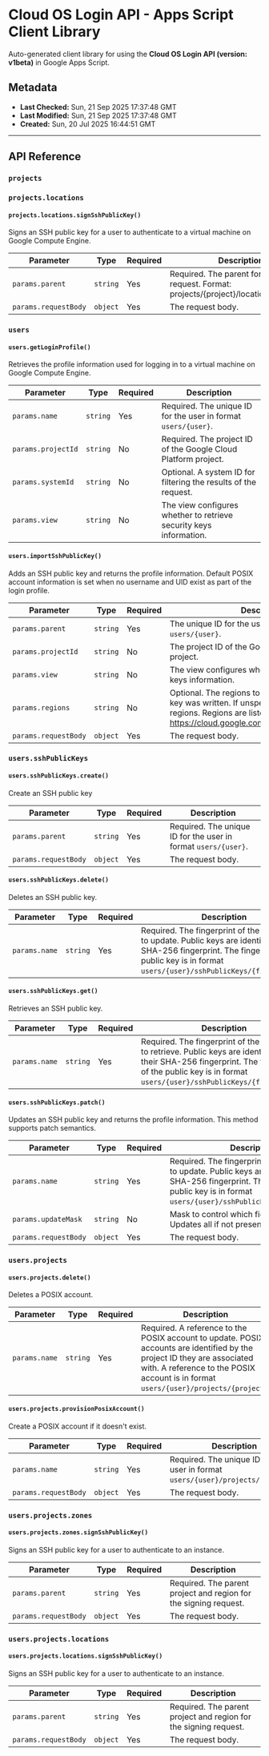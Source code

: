 # Cloud OS Login API - Apps Script Client Library

Auto-generated client library for using the **Cloud OS Login API (version: v1beta)** in Google Apps Script.

## Metadata

- **Last Checked:** Sun, 21 Sep 2025 17:37:48 GMT
- **Last Modified:** Sun, 21 Sep 2025 17:37:48 GMT
- **Created:** Sun, 20 Jul 2025 16:44:51 GMT



---

## API Reference

### `projects`

### `projects.locations`

#### `projects.locations.signSshPublicKey()`

Signs an SSH public key for a user to authenticate to a virtual machine on Google Compute Engine.

| Parameter | Type | Required | Description |
|---|---|---|---|
| `params.parent` | `string` | Yes | Required. The parent for the signing request. Format: projects/{project}/locations/{location} |
| `params.requestBody` | `object` | Yes | The request body. |

### `users`

#### `users.getLoginProfile()`

Retrieves the profile information used for logging in to a virtual machine on Google Compute Engine.

| Parameter | Type | Required | Description |
|---|---|---|---|
| `params.name` | `string` | Yes | Required. The unique ID for the user in format `users/{user}`. |
| `params.projectId` | `string` | No | Required. The project ID of the Google Cloud Platform project. |
| `params.systemId` | `string` | No | Optional. A system ID for filtering the results of the request. |
| `params.view` | `string` | No | The view configures whether to retrieve security keys information. |

#### `users.importSshPublicKey()`

Adds an SSH public key and returns the profile information. Default POSIX account information is set when no username and UID exist as part of the login profile.

| Parameter | Type | Required | Description |
|---|---|---|---|
| `params.parent` | `string` | Yes | The unique ID for the user in format `users/{user}`. |
| `params.projectId` | `string` | No | The project ID of the Google Cloud Platform project. |
| `params.view` | `string` | No | The view configures whether to retrieve security keys information. |
| `params.regions` | `string` | No | Optional. The regions to which to assert that the key was written. If unspecified, defaults to all regions. Regions are listed at https://cloud.google.com/about/locations#region. |
| `params.requestBody` | `object` | Yes | The request body. |

### `users.sshPublicKeys`

#### `users.sshPublicKeys.create()`

Create an SSH public key

| Parameter | Type | Required | Description |
|---|---|---|---|
| `params.parent` | `string` | Yes | Required. The unique ID for the user in format `users/{user}`. |
| `params.requestBody` | `object` | Yes | The request body. |

#### `users.sshPublicKeys.delete()`

Deletes an SSH public key.

| Parameter | Type | Required | Description |
|---|---|---|---|
| `params.name` | `string` | Yes | Required. The fingerprint of the public key to update. Public keys are identified by their SHA-256 fingerprint. The fingerprint of the public key is in format `users/{user}/sshPublicKeys/{fingerprint}`. |

#### `users.sshPublicKeys.get()`

Retrieves an SSH public key.

| Parameter | Type | Required | Description |
|---|---|---|---|
| `params.name` | `string` | Yes | Required. The fingerprint of the public key to retrieve. Public keys are identified by their SHA-256 fingerprint. The fingerprint of the public key is in format `users/{user}/sshPublicKeys/{fingerprint}`. |

#### `users.sshPublicKeys.patch()`

Updates an SSH public key and returns the profile information. This method supports patch semantics.

| Parameter | Type | Required | Description |
|---|---|---|---|
| `params.name` | `string` | Yes | Required. The fingerprint of the public key to update. Public keys are identified by their SHA-256 fingerprint. The fingerprint of the public key is in format `users/{user}/sshPublicKeys/{fingerprint}`. |
| `params.updateMask` | `string` | No | Mask to control which fields get updated. Updates all if not present. |
| `params.requestBody` | `object` | Yes | The request body. |

### `users.projects`

#### `users.projects.delete()`

Deletes a POSIX account.

| Parameter | Type | Required | Description |
|---|---|---|---|
| `params.name` | `string` | Yes | Required. A reference to the POSIX account to update. POSIX accounts are identified by the project ID they are associated with. A reference to the POSIX account is in format `users/{user}/projects/{project}`. |

#### `users.projects.provisionPosixAccount()`

Create a POSIX account if it doesn't exist.

| Parameter | Type | Required | Description |
|---|---|---|---|
| `params.name` | `string` | Yes | Required. The unique ID for the user in format `users/{user}/projects/{project}`. |
| `params.requestBody` | `object` | Yes | The request body. |

### `users.projects.zones`

#### `users.projects.zones.signSshPublicKey()`

Signs an SSH public key for a user to authenticate to an instance.

| Parameter | Type | Required | Description |
|---|---|---|---|
| `params.parent` | `string` | Yes | Required. The parent project and region for the signing request. |
| `params.requestBody` | `object` | Yes | The request body. |

### `users.projects.locations`

#### `users.projects.locations.signSshPublicKey()`

Signs an SSH public key for a user to authenticate to an instance.

| Parameter | Type | Required | Description |
|---|---|---|---|
| `params.parent` | `string` | Yes | Required. The parent project and region for the signing request. |
| `params.requestBody` | `object` | Yes | The request body. |